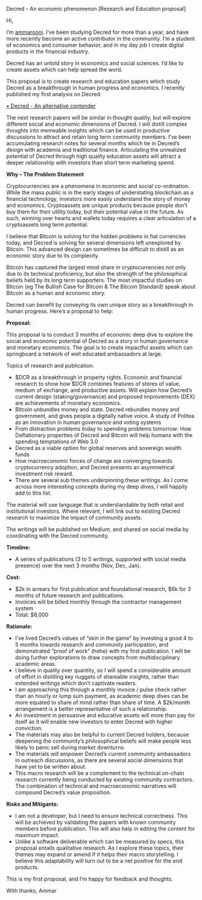 Decred - An economic phenomenon [Research and Education proposal]

Hi,

I’m [ammarooni](https://twitter.com/ammarooni). I’ve been studying Decred for more than a year, and have more recently become an active contributor in the community. I’m a student of economics and consumer behavior, and in my day job I create digital products in the financial industry.

Decred has an untold story in economics and social sciences. I’d like to create assets which can help spread the word.

This proposal is to create research and education papers which study Decred as a breakthrough in human progress and economics. I recently published my first analysis on Decred:

[•	Decred - An alternative contender
](https://medium.com/@Ammarooni/decred-an-alternative-contender-a3547a014745)

The next research papers will be similar in thought quality, but will explore different social and economic dimensions of Decred. I will distill complex thoughts into memeable insights which can be used in productive discussions to attract and retain long term community members. I’ve been accumulating research notes for several months which tie in Decred’s design with academia and traditional finance. Articulating the unrealized potential of Decred through high quality education assets will attract a deeper relationship with investors than short term marketing spend.


**Why – The Problem Statement**

Cryptocurrencies are a phenomena in economic and social co-ordination. While the mass public is in the early stages of understating blockchain as a financial technology, investors more easily understand the story of money and economics. Cryptoassets are unique products because people don’t buy them for their utility today, but their potential value in the future. As such, winning over hearts and wallets today requires a clear articulation of a cryptoassets long term potential.

I believe that Bitcoin is solving for the hidden problems in fiat currencies today, and Decred is solving for several dimensions left unexplored by Bitcoin. This advanced design can sometimes be difficult to distill as an economic story due to its complexity.

Bitcoin has captured the largest mind share in cryptocurrencies not only due to its technical proficiency, but also the strength of the philosophical beliefs held by its long term supporters. The most impactful studies on Bitcoin (eg The Bullish Case for Bitcoin & The Bitcoin Standard) speak about Bitcoin as a human and economic story.

Decred can benefit by conveying its own unique story as a breakthrough in human progress. Here’s a proposal to help:


**Proposal:**

This proposal is to conduct 3 months of economic deep dive to explore the social and economic potential of Decred as a story in human governance and monetary economics. The goal is to create impactful assets which can springboard a network of well educated ambassadors at large.

Topics of research and publication:
* $DCR as a breakthrough in property rights. Economic and financial research to show how $DCR combines features of stores of value, medium of exchange, and productive assets. Will explain how Decred’s current design (staking/governance) and proposed improvements (DEX) are achievements of monetary economics.
* Bitcoin unbundles money and state. Decred rebundles money and government, and gives people a digitally native voice. A study of Politea as an innovation in human governance and voting systems
* From distraction problems today to spending problems tomorrow: How Deflationary properties of Decred and Bitcoin will help humans with the spending temptations of Web 3.0
* Decred as a viable option for global reserves and sovereign wealth funds
* How macroeconomic forces of change are converging towards cryptocurrency adoption, and Decred presents an asymmetrical investment risk reward. 
* There are several sub themes underpinning these writings. As I come across more interesting concepts during my deep dives, I will happily add to this list.

The material will use language that is understandable by both retail and institutional investors. Where relevant, I will link out to existing Decred research to maximize the impact of community assets.

The writings will be published on Medium, and shared on social media by coordinating with the Decred community.


**Timeline:**

* A series of publications (3 to 5 writings, supported with social media presence) over the next 3 months (Nov, Dec, Jan).

**Cost:**

* $2k in arrears for first publication and foundational research, $6k for 3 months of future research and publications.
* Invoices will be billed monthly through the contractor management system
* Total: $8,000

**Rationale:**

* I’ve lived Decred’s values of “skin in the game” by investing a good 4 to 5 months towards research and community participation, and demonstrated “proof of work” (hehe) with my first publication. I will be doing further explorations to draw concepts from multidisciplinary academic areas.
* I believe in quality over quantity, so I will spend a considerable amount of effort in distilling key nuggets of shareable insights, rather than extended writings which don’t captivate readers.
* I am approaching this through a monthly invoice / pulse check rather than an hourly or lump sum payment, as academic deep dives can be more equated to share of mind rather than share of time. A $2k/month arrangement is a better representative of such a relationship. 
* An investment in persuasive and educative assets will more than pay for itself as it will enable new investors to enter Decred with higher conviction.
* The materials may also be helpful to current Decred holders, because deepening the community’s philosophical beliefs will make people less likely to panic sell during market downturns.
* The materials will empower Decred’s current community ambassadors in outreach discussions, as there are several social dimensions that have yet to be written about.
* This macro research will be a complement to the technical on-chain research currently being conducted by existing community contractors. The combination of technical and macroeconomic narratives will compound Decred’s value proposition.

**Risks and Mitigants:**

* I am not a developer, but I need to ensure technical correctness. This will be achieved by validating the papers with known community members before publication. This will also help in editing the content for maximum impact.
* Unlike a software deliverable which can be measured by specs, this proposal entails qualitative research. As I explore these topics, their themes may expand or amend if it helps their macro storytelling. I believe this adaptability will turn out to be a net positive for the end products.

This is my first proposal, and I’m happy for feedback and thoughts.

With thanks,
Ammar